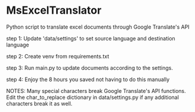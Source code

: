 # MsExcelTranslator
Python script to translate excel documents through Google Translate's API

step 1:
Update 'data/settings' to set source language and destination language

step 2:
Create venv from requirements.txt

step 3:
Run main.py to update documents according to the settings.

step 4:
Enjoy the 8 hours you saved not having to do this manually



NOTES:
Many special characters break Google Translate's API functions. Edit the char_to_replace dictionary in data/settings.py if any additional characters break it as well.